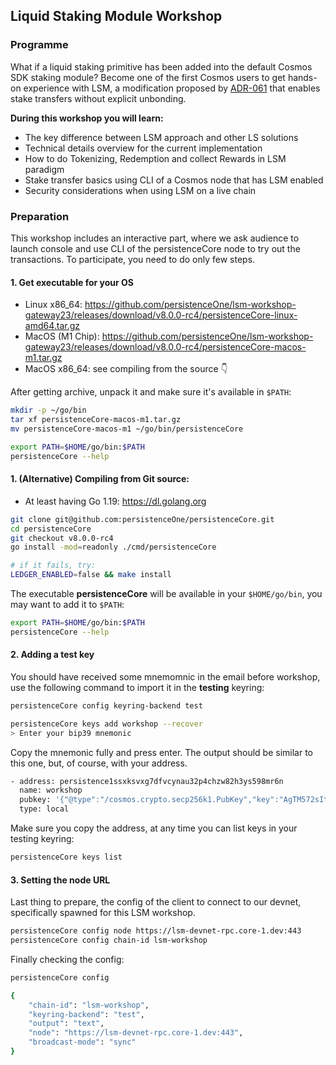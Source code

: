 ## Liquid Staking Module Workshop

### Programme

What if a liquid staking primitive has been added into the default Cosmos SDK staking module? Become one of the first Cosmos users to get hands-on experience with LSM, a modification proposed by [ADR-061](https://docs.cosmos.network/v0.47/architecture/adr-061-liquid-staking) that enables stake transfers without explicit unbonding.

**During this workshop you will learn:**
* The key difference between LSM approach and other LS solutions
* Technical details overview for the current implementation
* How to do Tokenizing, Redemption and collect Rewards in LSM paradigm
* Stake transfer basics using CLI of a Cosmos node that has LSM enabled
* Security considerations when using LSM on a live chain

### Preparation

This workshop includes an interactive part, where we ask audience to launch console and use CLI of the persistenceCore node to try out the transactions. To participate, you need to do only few steps.

#### 1. Get executable for your OS

* Linux x86_64: https://github.com/persistenceOne/lsm-workshop-gateway23/releases/download/v8.0.0-rc4/persistenceCore-linux-amd64.tar.gz
* MacOS (M1 Chip): https://github.com/persistenceOne/lsm-workshop-gateway23/releases/download/v8.0.0-rc4/persistenceCore-macos-m1.tar.gz
* MacOS x86_64: see compiling from the source 👇

After getting archive, unpack it and make sure it's available in `$PATH`:

```bash
mkdir -p ~/go/bin
tar xf persistenceCore-macos-m1.tar.gz
mv persistenceCore-macos-m1 ~/go/bin/persistenceCore

export PATH=$HOME/go/bin:$PATH
persistenceCore --help
```

#### 1. (Alternative) Compiling from Git source:

* At least having Go 1.19: https://dl.golang.org

```bash
git clone git@github.com:persistenceOne/persistenceCore.git
cd persistenceCore
git checkout v8.0.0-rc4
go install -mod=readonly ./cmd/persistenceCore

# if it fails, try:
LEDGER_ENABLED=false && make install
```

The executable **persistenceCore** will be available in your `$HOME/go/bin`, you may want to add it to `$PATH`:

```bash
export PATH=$HOME/go/bin:$PATH
persistenceCore --help
```

#### 2. Adding a test key

You should have received some mnemomnic in the email before workshop, use the following command to import it in the **testing** keyring:

```bash
persistenceCore config keyring-backend test
```

```bash
persistenceCore keys add workshop --recover
> Enter your bip39 mnemonic

```

Copy the mnemonic fully and press enter. The output should be similar to this one, but, of course, with your address.

```bash
- address: persistence1ssxksvxg7dfvcynau32p4chzw82h3ys598mr6n
  name: workshop
  pubkey: '{"@type":"/cosmos.crypto.secp256k1.PubKey","key":"AgTM572sItbocQ//1rBLnfbRCF/9NgkA22HOlPYXPuRS"}'
  type: local
```

Make sure you copy the address, at any time you can list keys in your testing keyring:

```bash
persistenceCore keys list
```

#### 3. Setting the node URL

Last thing to prepare, the config of the client to connect to our devnet, specifically spawned for this LSM workshop.

```bash
persistenceCore config node https://lsm-devnet-rpc.core-1.dev:443
persistenceCore config chain-id lsm-workshop
```

Finally checking the config:

```bash
persistenceCore config

{
	"chain-id": "lsm-workshop",
	"keyring-backend": "test",
	"output": "text",
	"node": "https://lsm-devnet-rpc.core-1.dev:443",
	"broadcast-mode": "sync"
}
```

